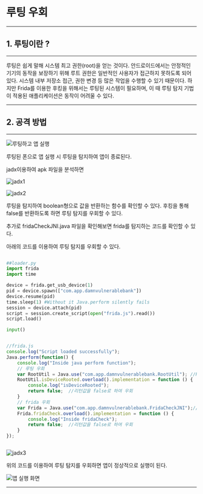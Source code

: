 # 루팅 우회
---
## 1. 루팅이란 ?
---
루팅은 쉽게 말해 시스템 최고 권한(root)을 얻는 것이다. 안드로이드에서는 안정적인 기기의 동작을 보장하기 위해 루트 권한은 일반적인 사용자가 접근하지 못하도록 되어 있다. 시스템 내부 저장소 접근, 권한 변경 등 많은 작업을 수행할 수 있기 때문이다. 하지만 Frida를 이용한 후킹을 위해서는 루팅된 시스템이 필요하며, 이 때 루팅 탐지 기법이 적용된 애플리케이션은 동작이 어려울 수 있다.

---
## 2. 공격 방법
---
![루팅하고 앱 실행](https://user-images.githubusercontent.com/53963779/200763026-84f11295-bcab-43c1-a408-72873e56eb49.png)

 루팅된 폰으로 앱 실행 시 루팅을 탐지하여 앱이 종료된다.

 jadx이용하여 apk 파일을 분석하면 

![jadx1](https://user-images.githubusercontent.com/53963779/200761967-567111da-6d5c-4f45-bc86-69cc4bf98254.png)

![jadx2](https://user-images.githubusercontent.com/53963779/200762046-1b0a707a-4553-4905-abf9-3b9a2ad503d1.png)


 루팅을 탐지하여 boolean형으로 값을 반환하는 함수를 확인할 수 있다. 후킹을 통해 false를 반환하도록 하면 루팅 탐지를 우회할 수 있다.

 추가로 fridaCheckJNI.java 파일을 확인해보면 frida를 탐지하는 코드를 확인할 수 있다.

 아래의 코드를 이용하여 루팅 탐지를 우회할 수 있다.
```python

##loader.py
import frida
import time

device = frida.get_usb_device(1)
pid = device.spawn(["com.app.damnvulnerablebank"])
device.resume(pid)
time.sleep(1) #Without it Java.perform silently fails
session = device.attach(pid)
script = session.create_script(open("frida.js").read())
script.load()

input()

```

```javascript

//frida.js
console.log("Script loaded successfully");
Java.perform(function() {
    console.log("Inside java perform function");
    // 루팅 우회
    var RootUtil = Java.use("com.app.damnvulnerablebank.RootUtil"); //RootUtil 파일 사용 선언
    RootUtil.isDeviceRooted.overload().implementation = function () {
        console.log("isDeviceRooted");
        return false;  //리턴값을 false로 하여 우회
    }
    // frida 우회
    var Frida = Java.use("com.app.damnvulnerablebank.FridaCheckJNI");//RootUtil 파일 사용 선언
    Frida.fridaCheck.overload().implementation = function () {
        console.log("Inside fridaCheck");
        return false;  //리턴값을 false로 하여 우회
    }
});



```


![jadx3](https://user-images.githubusercontent.com/53963779/201001702-42e5cd41-1791-4913-8e0c-cf3ac9c198dd.png)

 
 위의 코드를 이용하여 루팅 탐지를 우회하면 앱이 정상적으로 실행이 된다.

![앱 실행 화면](https://user-images.githubusercontent.com/53963779/200764618-c8289263-1797-4e7b-896c-ef008df06fc2.png)

---